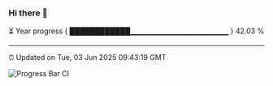 ### Hi there 👋

⏳ Year progress { ████████████▁▁▁▁▁▁▁▁▁▁▁▁▁▁▁▁▁▁ } 42.03 %

---

⏰ Updated on Tue, 03 Jun 2025 09:43:19 GMT

![Progress Bar CI](https://github.com/IshwaranRudhara/GIT-ACTION/workflows/Progress%20Bar%20CI/badge.svg)
